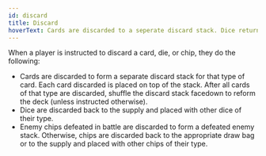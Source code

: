 ```yaml
---
id: discard
title: Discard
hoverText: Cards are discarded to a seperate discard stack. Dice return to the supply. Defeated enemy chips go to a defeated enemy stack. Other chips go to the appropriate draw bag or supply.
---
```


When a player is instructed to discard a card, die, or chip, they do the following:

- Cards are discarded to form a separate discard stack for that type of card. Each card discarded is placed on top of the stack. After all cards of that type are discarded, shuffle the discard stack facedown to reform the deck (unless instructed otherwise).
- Dice are discarded back to the supply and placed with other dice of their type.
- Enemy chips defeated in battle are discarded to form a defeated enemy stack. Otherwise, chips are discarded back to the appropriate draw bag or to the supply and placed with other chips of their type.
